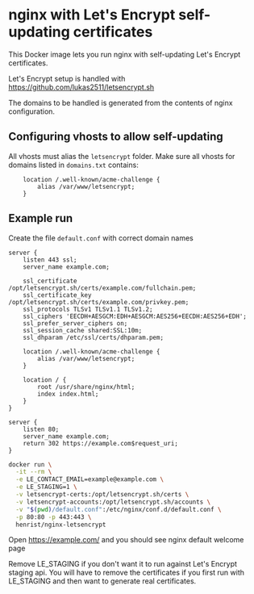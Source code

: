 # nginx with Let's Encrypt self-updating certificates

This Docker image lets you run nginx with self-updating Let's Encrypt
certificates.

Let's Encrypt setup is handled with https://github.com/lukas2511/letsencrypt.sh

The domains to be handled is generated from the contents of nginx configuration.

## Configuring vhosts to allow self-updating

All vhosts must alias the `letsencrypt` folder. Make sure all vhosts for domains
listed in `domains.txt` contains:

```
    location /.well-known/acme-challenge {
        alias /var/www/letsencrypt;
    }
```

## Example run

Create the file `default.conf` with correct domain names

```
server {
    listen 443 ssl;
    server_name example.com;

    ssl_certificate /opt/letsencrypt.sh/certs/example.com/fullchain.pem;
    ssl_certificate_key /opt/letsencrypt.sh/certs/example.com/privkey.pem;
    ssl_protocols TLSv1 TLSv1.1 TLSv1.2;
    ssl_ciphers 'EECDH+AESGCM:EDH+AESGCM:AES256+EECDH:AES256+EDH';
    ssl_prefer_server_ciphers on;
    ssl_session_cache shared:SSL:10m;
    ssl_dhparam /etc/ssl/certs/dhparam.pem;

    location /.well-known/acme-challenge {
        alias /var/www/letsencrypt;
    }

    location / {
        root /usr/share/nginx/html;
        index index.html;
    }
}

server {
    listen 80;
    server_name example.com;
    return 302 https://example.com$request_uri;
}
```

```bash
docker run \
  -it --rm \
  -e LE_CONTACT_EMAIL=example@example.com \
  -e LE_STAGING=1 \
  -v letsencrypt-certs:/opt/letsencrypt.sh/certs \
  -v letsencrypt-accounts:/opt/letsencrypt.sh/accounts \
  -v "$(pwd)/default.conf":/etc/nginx/conf.d/default.conf \
  -p 80:80 -p 443:443 \
  henrist/nginx-letsencrypt
```

Open https://example.com/ and you should see nginx default welcome page

Remove LE_STAGING if you don't want it to run against Let's Encrypt staging api.
You will have to remove the certificates if you first run with LE_STAGING and
then want to generate real certificates.
